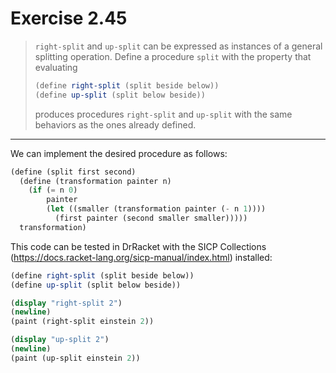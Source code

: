 # Exercise 2.45

> `right-split` and `up-split` can be expressed as instances of a general splitting operation.
> Define a procedure `split` with the property that evaluating
> ```scheme
> (define right-split (split beside below))
> (define up-split (split below beside))
> ```
> produces procedures `right-split` and `up-split` with the same behaviors as the ones already defined.

---

We can implement the desired procedure as follows:
```scheme
(define (split first second)
  (define (transformation painter n)
    (if (= n 0)
        painter
        (let ((smaller (transformation painter (- n 1))))
          (first painter (second smaller smaller)))))
  transformation)
```

This code can be tested in DrRacket with the SICP Collections (https://docs.racket-lang.org/sicp-manual/index.html) installed:
```scheme
(define right-split (split beside below))
(define up-split (split below beside))

(display "right-split 2")
(newline)
(paint (right-split einstein 2))

(display "up-split 2")
(newline)
(paint (up-split einstein 2))
```
